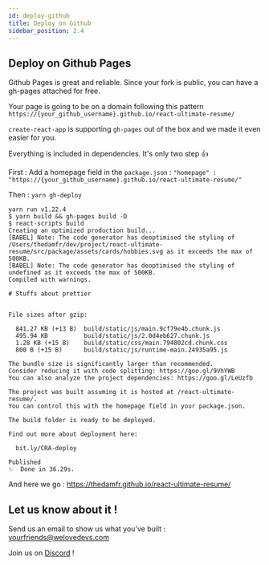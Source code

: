 ```yaml
---
id: deploy-github
title: Deploy on Github
sidebar_position: 2.4
---
```


## Deploy on Github Pages

Github Pages is great and reliable. Since your fork is public, you can have a gh-pages attached for free.

Your page is going to be on a domain following this pattern `https://{your_github_username}.github.io/react-ultimate-resume/`

`create-react-app` is supporting `gh-pages` out of the box and we made it even easier for you.

Everything is included in dependencies. It's only two step 👍

First :
Add a homepage field in the `package.json` : `"homepage" : "https://{your_github_username}.github.io/react-ultimate-resume/"`

Then : `yarn gh-deploy`

```
yarn run v1.22.4
$ yarn build && gh-pages build -D
$ react-scripts build
Creating an optimized production build...
[BABEL] Note: The code generator has deoptimised the styling of /Users/thedamfr/dev/project/react-ultimate-resume/src/package/assets/cards/hobbies.svg as it exceeds the max of 500KB.
[BABEL] Note: The code generator has deoptimised the styling of undefined as it exceeds the max of 500KB.
Compiled with warnings.

# Stuffs about prettier


File sizes after gzip:

  841.27 KB (+13 B)  build/static/js/main.9cf79e4b.chunk.js
  495.94 KB          build/static/js/2.0d4eb627.chunk.js
  1.28 KB (+15 B)    build/static/css/main.794802cd.chunk.css
  800 B (+15 B)      build/static/js/runtime-main.24935a95.js

The bundle size is significantly larger than recommended.
Consider reducing it with code splitting: https://goo.gl/9VhYWB
You can also analyze the project dependencies: https://goo.gl/LeUzfb

The project was built assuming it is hosted at /react-ultimate-resume/.
You can control this with the homepage field in your package.json.

The build folder is ready to be deployed.

Find out more about deployment here:

  bit.ly/CRA-deploy

Published
✨  Done in 36.29s.
```

And here we go : https://thedamfr.github.io/react-ultimate-resume/

## Let us know about it !

Send us an email to show us what you've built : yourfriends@welovedevs.com

Join us on [Discord](https://discord.gg/udbbbAq) !
